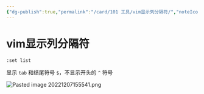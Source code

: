 ```yaml
---
{"dg-publish":true,"permalink":"/card/101 工具/vim显示列分隔符/","noteIcon":"2","created":"2022-12-07T15:55:15+08:00","updated":"2024-04-18T16:06:19+08:00"}
---
```



# vim显示列分隔符

```bash
:set list
```

显示 `tab` 和结尾符号 `$`，不显示开头的 `^` 符号

![Pasted image 20221207155541.png](/img/user/attachs/Pasted%20image%2020221207155541.png)
